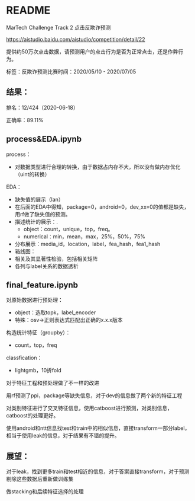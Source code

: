 # README

MarTech Challenge Track 2 点击反欺诈预测

https://aistudio.baidu.com/aistudio/competition/detail/22

提供约50万次点击数据，请预测用户的点击行为是否为正常点击，还是作弊行为。

标签：反欺诈预测比赛时间：2020/05/10 - 2020/07/05

## 结果：

排名：12/424（2020-06-18）

正确率：89.11%

## process&EDA.ipynb

process：

- 对数据类型进行合理的转换，由于数据占内存不大，所以没有做内存优化（uint的转换）

EDA：

- 缺失值的展示（lan）
- 在后面的EDA中得知，package=0，android=0，dev_xx=0的值都是缺失，用rf做了缺失值的预测。
- 描述统计的展示：.
  - object：count，unique，top，freq。
  - numerical：min，mean，max，25%，50%，75%
- 分布展示：media_id，location，label，fea_hash，fea1_hash
- 箱线图：
- 相关及其显著性检验，包括相关矩阵
- 各列与label关系的数据透析

## final_feature.ipynb

对原始数据进行预处理：

- object：选取topk，label_encoder
- 特殊：osv→正则表达式匹配出正确的x.x.x版本

构造统计特征（groupby）：

- count，top，freq

classfication：

- lightgmb，10折fold

对于特征工程和预处理做了不一样的改进

用rf预测了ppi，package等缺失信息，对于dev的信息做了两个新的特征工程

对类别特征进行了交叉特征信息，使用catboost进行预测，对类别信息，catboost的处理更好。

使用android和ntt信息找test和train中的相似信息，直接transform一部分label，相当于使用leak的信息，对于结果有不错的提升。

## 展望：

对于leak，找到更多train和test相近的信息，对于答案直接transform，对于预测剔除这些数据后重新做训练集

做stacking和后续特征选择的处理



